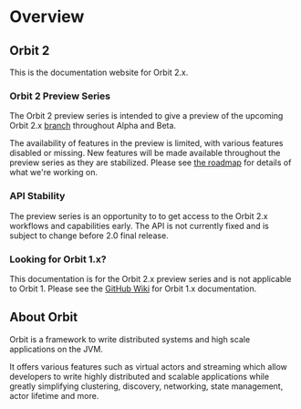 # Overview

## Orbit 2

This is the documentation website for Orbit 2.x.

### Orbit 2 Preview Series

The Orbit 2 preview series is intended to give a preview of the upcoming Orbit 2.x [branch](https://github.com/orbit/orbit/tree/next) throughout Alpha and Beta.

The availability of features in the preview is limited, with various features disabled or missing. New features will be made available throughout the preview series as they are stabilized. Please see [the roadmap](https://github.com/orbit/orbit/projects/4) for details of what we're working on. 

### API Stability

The preview series is an opportunity to to get access to the Orbit 2.x workflows and capabilities early. The API is not currently fixed and is subject to change before 2.0 final release. 

### Looking for Orbit 1.x?

This documentation is for the Orbit 2.x preview series and is not applicable to Orbit 1. Please see the [GitHub Wiki](https://github.com/orbit/orbit/wiki) for Orbit 1.x documentation.

## About Orbit

Orbit is a framework to write distributed systems and high scale applications on the JVM.

It offers various features such as virtual actors and streaming which allow developers to write highly distributed and scalable applications while greatly simplifying clustering, discovery, networking, state management, actor lifetime and more.

